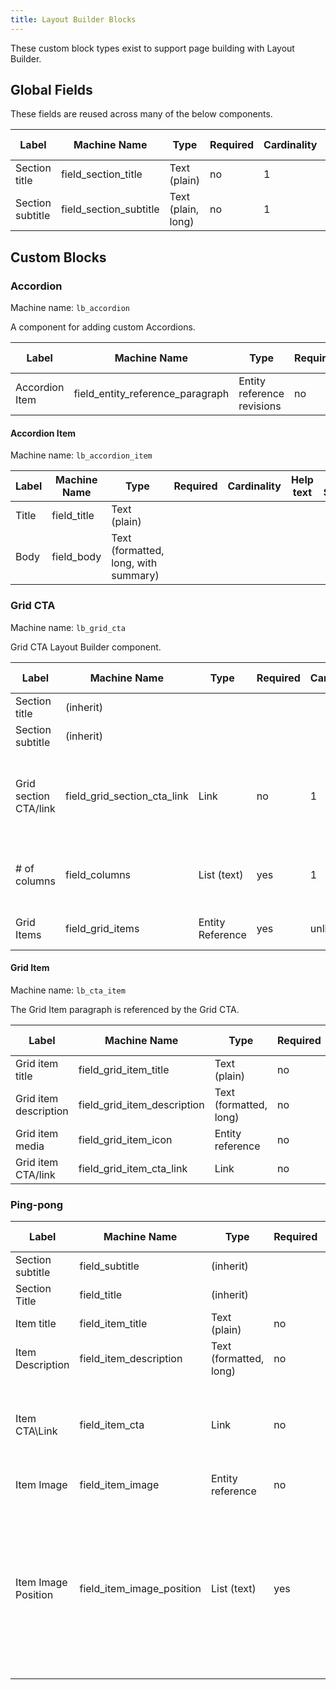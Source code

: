 ```yaml
---
title: Layout Builder Blocks
---
```


These custom block types exist to support page building with Layout Builder.

## Global Fields

These fields are reused across many of the below components.

| Label | Machine Name | Type | Required | Cardinality | Help text | Field Settings | Notes |
| ----- | ------------ | ---- | -------- | ----------- | --------- | -------------- | ----- |
| Section title | field_section_title | Text (plain) | no | 1 |
| Section subtitle | field_section_subtitle | Text (plain, long) | no | 1 |

## Custom Blocks

### Accordion

Machine name: `lb_accordion`

A component for adding custom Accordions.

| Label | Machine Name | Type | Required | Cardinality | Help text | Field Settings | Notes |
| ----- | ------------ | ---- | -------- | ----------- | --------- | -------------- | ----- |
| Accordion Item | field_entity_reference_paragraph | Entity reference revisions | no | unlimited | | Bundle: accordion_item |

#### Accordion Item

Machine name: `lb_accordion_item`

| Label | Machine Name | Type | Required | Cardinality | Help text | Field Settings | Notes |
| ----- | ------------ | ---- | -------- | ----------- | --------- | -------------- | ----- |
| Title | field_title | Text (plain) |
| Body | field_body | Text (formatted, long, with summary) |

### Grid CTA

Machine name: `lb_grid_cta`

Grid CTA Layout Builder component.

| Label | Machine Name | Type | Required | Cardinality | Help text | Field Settings | Notes |
| ----- | ------------ | ---- | -------- | ----------- | --------- | -------------- | ----- |
| Section title | (inherit) |
| Section subtitle | (inherit) |
| Grid section CTA/link | field_grid_section_cta_link | Link | no | 1 | A link button to be displayed below the grid content |
| # of columns | field_columns | List (text) | yes | 1 | | | Allows 2-4 columns, defaults to 4. |
| Grid Items | field_grid_items | Entity Reference | yes | unlimited | | Bundle: Grid Item

#### Grid Item

Machine name: `lb_cta_item`

The Grid Item paragraph is referenced by the Grid CTA.

| Label | Machine Name | Type | Required | Cardinality | Help text | Field Settings | Notes |
| ----- | ------------ | ---- | -------- | ----------- | --------- | -------------- | ----- |
| Grid item title | field_grid_item_title | Text (plain) | no | 1 |
| Grid item description | field_grid_item_description | Text (formatted, long) | no | 1 |
| Grid item media | field_grid_item_icon | Entity reference | no | 1 |
| Grid item CTA/link | field_grid_item_cta_link | Link | no | 1 |

### Ping-pong

| Label | Machine Name | Type | Required | Cardinality | Help text | Field Settings | Notes |
| ----- | ------------ | ---- | -------- | ----------- | --------- | -------------- | ----- |
| Section subtitle | field_subtitle | (inherit) |
| Section Title | field_title | (inherit) |
| Item title | field_item_title | Text (plain) | no | 1 |
| Item Description | field_item_description | Text (formatted, long) | no | 1 |
| Item CTA\Link | field_item_cta | Link | no | 2 | The first will use the primary style and the second, secondary. |
| Item Image | field_item_image | Entity reference | no | 1 |
| Item Image Position | field_item_image_position | List (text) | yes | 1 | Places the image on this side of the page in the full-width display. Image will always be above Description on at narrow widths. 
